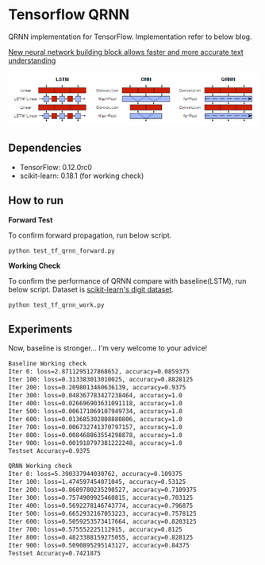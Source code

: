 # Tensorflow QRNN

QRNN implementation for TensorFlow. Implementation refer to below blog.

[New neural network building block allows faster and more accurate text understanding](http://metamind.io/research/new-neural-network-building-block-allows-faster-and-more-accurate-text-understanding/)

![qrnn.PNG](./qrnn.PNG)

## Dependencies

* TensorFlow: 0.12.0rc0
* scikit-learn: 0.18.1 (for working check)

## How to run

**Forward Test**

To confirm forward propagation, run below script.

```
python test_tf_qrnn_forward.py
```

**Working Check**

To confirm the performance of QRNN compare with baseline(LSTM), run below script.
Dataset is [scikit-learn's digit dataset](http://scikit-learn.org/stable/auto_examples/datasets/plot_digits_last_image.html).


```
python test_tf_qrnn_work.py
```


## Experiments

Now, baseline is stronger... I'm very welcome to your advice!

```
Baseline Working check
Iter 0: loss=2.8711295127868652, accuracy=0.0859375
Iter 100: loss=0.313383013010025, accuracy=0.8828125
Iter 200: loss=0.2098013460636139, accuracy=0.9375
Iter 300: loss=0.048367783427238464, accuracy=1.0
Iter 400: loss=0.026696903631091118, accuracy=1.0
Iter 500: loss=0.006171069107949734, accuracy=1.0
Iter 600: loss=0.013685302808880806, accuracy=1.0
Iter 700: loss=0.006732741370797157, accuracy=1.0
Iter 800: loss=0.008468863554298878, accuracy=1.0
Iter 900: loss=0.001918797381222248, accuracy=1.0
Testset Accuracy=0.9375
```

```
QRNN Working check
Iter 0: loss=5.390337944030762, accuracy=0.109375
Iter 100: loss=1.474597454071045, accuracy=0.53125
Iter 200: loss=0.8689780235290527, accuracy=0.7109375
Iter 300: loss=0.7574909925460815, accuracy=0.703125
Iter 400: loss=0.5692278146743774, accuracy=0.796875
Iter 500: loss=0.6652932167053223, accuracy=0.7578125
Iter 600: loss=0.5059253573417664, accuracy=0.8203125
Iter 700: loss=0.575552225112915, accuracy=0.8125
Iter 800: loss=0.4823388159275055, accuracy=0.828125
Iter 900: loss=0.5090895295143127, accuracy=0.84375
Testset Accuracy=0.7421875
```

